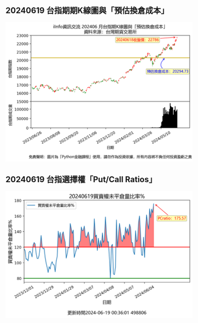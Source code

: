 ## 20240619 台指期期K線圖與「預估換倉成本」
![](txfcost.png)

## 20240619 台指選擇權「Put/Call Ratios」
![](pcratio.png)

